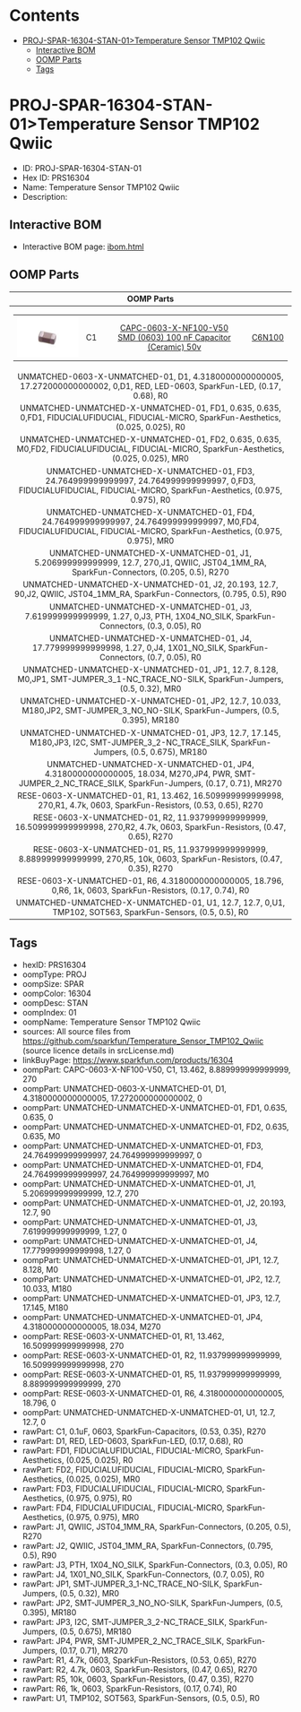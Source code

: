 



Contents
========

* [PROJ-SPAR-16304-STAN-01>Temperature Sensor TMP102 Qwiic](#proj-spar-16304-stan-01temperature-sensor-tmp102-qwiic)
	* [Interactive BOM](#interactive-bom)
	* [OOMP Parts](#oomp-parts)
	* [Tags](#tags)

# PROJ-SPAR-16304-STAN-01>Temperature Sensor TMP102 Qwiic

- ID: PROJ-SPAR-16304-STAN-01
- Hex ID: PRS16304
- Name: Temperature Sensor TMP102 Qwiic
- Description: 

## Interactive BOM

- Interactive BOM page: [ibom.html](kicad/bom/ibom.html)

## OOMP Parts
  

|OOMP Parts|
| :---: |
|<table><tr><td>![CAPC-0603-X-NF100-V50](https://raw.githubusercontent.com/oomlout/oomlout_OOMP_parts/main/CAPC-0603-X-NF100-V50/image_140.jpg)</td><td> C1</td><td>[CAPC-0603-X-NF100-V50<br>SMD (0603) 100 nF Capacitor (Ceramic) 50v](https://github.com/oomlout/oomlout_OOMP_parts/tree/main/CAPC-0603-X-NF100-V50/)</td><td>[C6N100](https://github.com/oomlout/oomlout_OOMP_parts/tree/main/CAPC-0603-X-NF100-V50/)</td></tr></table>|
|UNMATCHED-0603-X-UNMATCHED-01, D1, 4.3180000000000005, 17.272000000000002, 0,D1, RED, LED-0603, SparkFun-LED, (0.17, 0.68), R0|
|UNMATCHED-UNMATCHED-X-UNMATCHED-01, FD1, 0.635, 0.635, 0,FD1, FIDUCIALUFIDUCIAL, FIDUCIAL-MICRO, SparkFun-Aesthetics, (0.025, 0.025), R0|
|UNMATCHED-UNMATCHED-X-UNMATCHED-01, FD2, 0.635, 0.635, M0,FD2, FIDUCIALUFIDUCIAL, FIDUCIAL-MICRO, SparkFun-Aesthetics, (0.025, 0.025), MR0|
|UNMATCHED-UNMATCHED-X-UNMATCHED-01, FD3, 24.764999999999997, 24.764999999999997, 0,FD3, FIDUCIALUFIDUCIAL, FIDUCIAL-MICRO, SparkFun-Aesthetics, (0.975, 0.975), R0|
|UNMATCHED-UNMATCHED-X-UNMATCHED-01, FD4, 24.764999999999997, 24.764999999999997, M0,FD4, FIDUCIALUFIDUCIAL, FIDUCIAL-MICRO, SparkFun-Aesthetics, (0.975, 0.975), MR0|
|UNMATCHED-UNMATCHED-X-UNMATCHED-01, J1, 5.206999999999999, 12.7, 270,J1, QWIIC, JST04_1MM_RA, SparkFun-Connectors, (0.205, 0.5), R270|
|UNMATCHED-UNMATCHED-X-UNMATCHED-01, J2, 20.193, 12.7, 90,J2, QWIIC, JST04_1MM_RA, SparkFun-Connectors, (0.795, 0.5), R90|
|UNMATCHED-UNMATCHED-X-UNMATCHED-01, J3, 7.619999999999999, 1.27, 0,J3, PTH, 1X04_NO_SILK, SparkFun-Connectors, (0.3, 0.05), R0|
|UNMATCHED-UNMATCHED-X-UNMATCHED-01, J4, 17.779999999999998, 1.27, 0,J4, 1X01_NO_SILK, SparkFun-Connectors, (0.7, 0.05), R0|
|UNMATCHED-UNMATCHED-X-UNMATCHED-01, JP1, 12.7, 8.128, M0,JP1, SMT-JUMPER_3_1-NC_TRACE_NO-SILK, SparkFun-Jumpers, (0.5, 0.32), MR0|
|UNMATCHED-UNMATCHED-X-UNMATCHED-01, JP2, 12.7, 10.033, M180,JP2, SMT-JUMPER_3_NO_NO-SILK, SparkFun-Jumpers, (0.5, 0.395), MR180|
|UNMATCHED-UNMATCHED-X-UNMATCHED-01, JP3, 12.7, 17.145, M180,JP3, I2C, SMT-JUMPER_3_2-NC_TRACE_SILK, SparkFun-Jumpers, (0.5, 0.675), MR180|
|UNMATCHED-UNMATCHED-X-UNMATCHED-01, JP4, 4.3180000000000005, 18.034, M270,JP4, PWR, SMT-JUMPER_2_NC_TRACE_SILK, SparkFun-Jumpers, (0.17, 0.71), MR270|
|RESE-0603-X-UNMATCHED-01, R1, 13.462, 16.509999999999998, 270,R1, 4.7k, 0603, SparkFun-Resistors, (0.53, 0.65), R270|
|RESE-0603-X-UNMATCHED-01, R2, 11.937999999999999, 16.509999999999998, 270,R2, 4.7k, 0603, SparkFun-Resistors, (0.47, 0.65), R270|
|RESE-0603-X-UNMATCHED-01, R5, 11.937999999999999, 8.889999999999999, 270,R5, 10k, 0603, SparkFun-Resistors, (0.47, 0.35), R270|
|RESE-0603-X-UNMATCHED-01, R6, 4.3180000000000005, 18.796, 0,R6, 1k, 0603, SparkFun-Resistors, (0.17, 0.74), R0|
|UNMATCHED-UNMATCHED-X-UNMATCHED-01, U1, 12.7, 12.7, 0,U1, TMP102, SOT563, SparkFun-Sensors, (0.5, 0.5), R0|

## Tags

- hexID: PRS16304
- oompType: PROJ
- oompSize: SPAR
- oompColor: 16304
- oompDesc: STAN
- oompIndex: 01
- oompName: Temperature Sensor TMP102 Qwiic
- sources: All source files from https://github.com/sparkfun/Temperature_Sensor_TMP102_Qwiic (source licence details in srcLicense.md)
- linkBuyPage: https://www.sparkfun.com/products/16304
- oompPart: CAPC-0603-X-NF100-V50, C1, 13.462, 8.889999999999999, 270
- oompPart: UNMATCHED-0603-X-UNMATCHED-01, D1, 4.3180000000000005, 17.272000000000002, 0
- oompPart: UNMATCHED-UNMATCHED-X-UNMATCHED-01, FD1, 0.635, 0.635, 0
- oompPart: UNMATCHED-UNMATCHED-X-UNMATCHED-01, FD2, 0.635, 0.635, M0
- oompPart: UNMATCHED-UNMATCHED-X-UNMATCHED-01, FD3, 24.764999999999997, 24.764999999999997, 0
- oompPart: UNMATCHED-UNMATCHED-X-UNMATCHED-01, FD4, 24.764999999999997, 24.764999999999997, M0
- oompPart: UNMATCHED-UNMATCHED-X-UNMATCHED-01, J1, 5.206999999999999, 12.7, 270
- oompPart: UNMATCHED-UNMATCHED-X-UNMATCHED-01, J2, 20.193, 12.7, 90
- oompPart: UNMATCHED-UNMATCHED-X-UNMATCHED-01, J3, 7.619999999999999, 1.27, 0
- oompPart: UNMATCHED-UNMATCHED-X-UNMATCHED-01, J4, 17.779999999999998, 1.27, 0
- oompPart: UNMATCHED-UNMATCHED-X-UNMATCHED-01, JP1, 12.7, 8.128, M0
- oompPart: UNMATCHED-UNMATCHED-X-UNMATCHED-01, JP2, 12.7, 10.033, M180
- oompPart: UNMATCHED-UNMATCHED-X-UNMATCHED-01, JP3, 12.7, 17.145, M180
- oompPart: UNMATCHED-UNMATCHED-X-UNMATCHED-01, JP4, 4.3180000000000005, 18.034, M270
- oompPart: RESE-0603-X-UNMATCHED-01, R1, 13.462, 16.509999999999998, 270
- oompPart: RESE-0603-X-UNMATCHED-01, R2, 11.937999999999999, 16.509999999999998, 270
- oompPart: RESE-0603-X-UNMATCHED-01, R5, 11.937999999999999, 8.889999999999999, 270
- oompPart: RESE-0603-X-UNMATCHED-01, R6, 4.3180000000000005, 18.796, 0
- oompPart: UNMATCHED-UNMATCHED-X-UNMATCHED-01, U1, 12.7, 12.7, 0
- rawPart: C1, 0.1uF, 0603, SparkFun-Capacitors, (0.53, 0.35), R270
- rawPart: D1, RED, LED-0603, SparkFun-LED, (0.17, 0.68), R0
- rawPart: FD1, FIDUCIALUFIDUCIAL, FIDUCIAL-MICRO, SparkFun-Aesthetics, (0.025, 0.025), R0
- rawPart: FD2, FIDUCIALUFIDUCIAL, FIDUCIAL-MICRO, SparkFun-Aesthetics, (0.025, 0.025), MR0
- rawPart: FD3, FIDUCIALUFIDUCIAL, FIDUCIAL-MICRO, SparkFun-Aesthetics, (0.975, 0.975), R0
- rawPart: FD4, FIDUCIALUFIDUCIAL, FIDUCIAL-MICRO, SparkFun-Aesthetics, (0.975, 0.975), MR0
- rawPart: J1, QWIIC, JST04_1MM_RA, SparkFun-Connectors, (0.205, 0.5), R270
- rawPart: J2, QWIIC, JST04_1MM_RA, SparkFun-Connectors, (0.795, 0.5), R90
- rawPart: J3, PTH, 1X04_NO_SILK, SparkFun-Connectors, (0.3, 0.05), R0
- rawPart: J4, 1X01_NO_SILK, SparkFun-Connectors, (0.7, 0.05), R0
- rawPart: JP1, SMT-JUMPER_3_1-NC_TRACE_NO-SILK, SparkFun-Jumpers, (0.5, 0.32), MR0
- rawPart: JP2, SMT-JUMPER_3_NO_NO-SILK, SparkFun-Jumpers, (0.5, 0.395), MR180
- rawPart: JP3, I2C, SMT-JUMPER_3_2-NC_TRACE_SILK, SparkFun-Jumpers, (0.5, 0.675), MR180
- rawPart: JP4, PWR, SMT-JUMPER_2_NC_TRACE_SILK, SparkFun-Jumpers, (0.17, 0.71), MR270
- rawPart: R1, 4.7k, 0603, SparkFun-Resistors, (0.53, 0.65), R270
- rawPart: R2, 4.7k, 0603, SparkFun-Resistors, (0.47, 0.65), R270
- rawPart: R5, 10k, 0603, SparkFun-Resistors, (0.47, 0.35), R270
- rawPart: R6, 1k, 0603, SparkFun-Resistors, (0.17, 0.74), R0
- rawPart: U1, TMP102, SOT563, SparkFun-Sensors, (0.5, 0.5), R0
